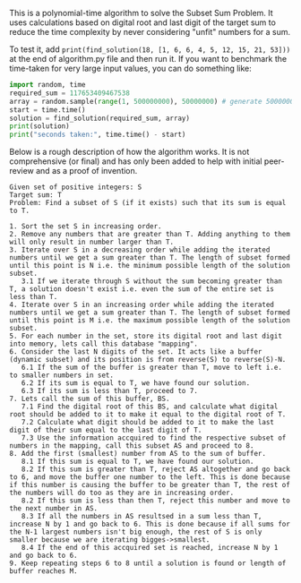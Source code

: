 This is a polynomial-time algorithm to solve the Subset Sum Problem. It uses calculations based on digital root and last digit of the target sum to reduce the time complexity by never considering "unfit" numbers for a sum.

To test it, add `print(find_solution(18, [1, 6, 6, 4, 5, 12, 15, 21, 53]))` at the end of algorithm.py file and then run it. If you want to benchmark the time-taken for very large input values, you can do something like:
```python
import random, time
required_sum = 117653409467538
array = random.sample(range(1, 500000000), 50000000) # generate 50000000 random numbers between 1 and 499999999
start = time.time()
solution = find_solution(required_sum, array)
print(solution)
print("seconds taken:", time.time() - start)
```

Below is a rough description of how the algorithm works. It is not comprehensive (or final) and has only been added to help with initial peer-review and as a proof of invention.

```
Given set of positive integers: S
Target sum: T
Problem: Find a subset of S (if it exists) such that its sum is equal to T.

1. Sort the set S in increasing order.
2. Remove any numbers that are greater than T. Adding anything to them will only result in number larger than T.
3. Iterate over S in a decreasing order while adding the iterated numbers until we get a sum greater than T. The length of subset formed until this point is N i.e. the minimum possible length of the solution subset.
   3.1 If we iterate through S without the sum becoming greater than T, a solution doesn't exist i.e. even the sum of the entire set is less than T.
4. Iterate over S in an increasing order while adding the iterated numbers until we get a sum greater than T. The length of subset formed until this point is M i.e. the maximum possible length of the solution subset.
5. For each number in the set, store its digital root and last digit into memory, lets call this database "mapping".
6. Consider the last N digits of the set. It acts like a buffer (dynamic subset) and its position is from reverse(S) to reverse(S)-N.
   6.1 If the sum of the buffer is greater than T, move to left i.e. to smaller numbers in set.
   6.2 If its sum is equal to T, we have found our solution.
   6.3 If its sum is less than T, proceed to 7.
7. Lets call the sum of this buffer, BS.
   7.1 Find the digital root of this BS, and calculate what digital root should be added to it to make it equal to the digital root of T.
   7.2 Calculate what digit should be added to it to make the last digit of their sum equal to the last digit of T.
   7.3 Use the information accquired to find the respective subset of numbers in the mapping, call this subset AS and proceed to 8.
8. Add the first (smallest) number from AS to the sum of buffer.
   8.1 If this sum is equal to T, we have found our solution.
   8.2 If this sum is greater than T, reject AS altogether and go back to 6, and move the buffer one number to the left. This is done because if this number is causing the buffer to be greater than T, the rest of the numbers will do too as they are in increasing order.
   8.2 If this sum is less than then T, reject this number and move to the next number in AS.
   8.3 If all the numbers in AS resultsed in a sum less than T, increase N by 1 and go back to 6. This is done because if all sums for the N-1 largest numbers isn't big enough, the rest of S is only smaller because we are iterating bigges->smallest.
   8.4 If the end of this accquired set is reached, increase N by 1 and go back to 6.
9. Keep repeating steps 6 to 8 until a solution is found or length of buffer reaches M.
```
